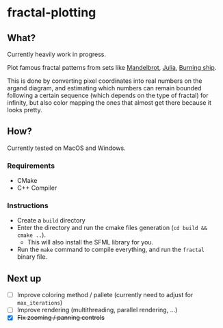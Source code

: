 # fractal-plotting

## What?

Currently heavily work in progress.

Plot famous fractal patterns from sets like [Mandelbrot](https://en.wikipedia.org/wiki/Mandelbrot\_set),
[Julia](https://en.wikipedia.org/wiki/Julia\_set),
[Burning ship](https://en.wikipedia.org/wiki/Burning\_Ship\_fractal).

This is done by converting pixel coordinates into real numbers on the argand diagram,
and estimating which numbers can remain bounded following a certain sequence
(which depends on the type of fractal) for infinity, but also color mapping the ones
that almost get there because it looks pretty.

## How?

Currently tested on MacOS and Windows.

### Requirements

- CMake
- C++ Compiler

### Instructions

- Create a `build` directory
- Enter the directory and run the cmake files generation (`cd build && cmake ..`).
  - This will also install the SFML library for you.
- Run the `make` command to compile everything, and run the `fractal` binary file.

## Next up

- [ ]  Improve coloring method / pallete (currently need to adjust for `max_iterations`)
- [ ]  Improve rendering (multithreading, parallel rendering, ...)
- [x] ~~Fix zooming / panning controls~~
